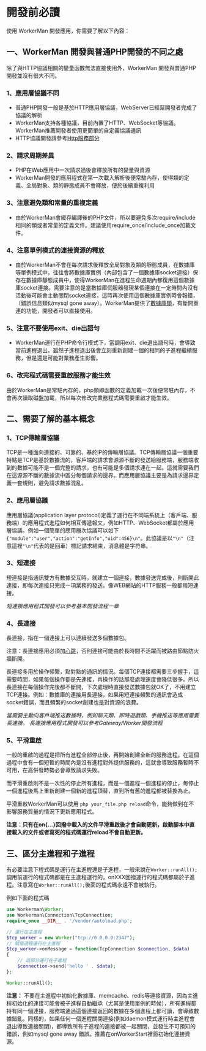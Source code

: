 # 開發前必讀

使用 WorkerMan 開發應用，你需要了解以下內容：

## 一、WorkerMan 開發與普通PHP開發的不同之處

除了與HTTP協議相關的變量函數無法直接使用外，WorkerMan 開發與普通PHP開發並沒有很大不同。

### 1、應用層協議不同
* 普通PHP開發一般是基於HTTP應用層協議，WebServer已經幫開發者完成了協議的解析
* WorkerMan支持各種協議，目前內置了HTTP、WebSocket等協議。WorkerMan推薦開發者使用更簡單的自定義協議通訊
*  HTTP協議開發請參考[Http服務部分](../http/request.md)

### 2、請求周期差異
* PHP在Web應用中一次請求過後會釋放所有的變量與資源
* WorkerMan開發的應用程式在第一次載入解析後便常駐內存，使得類的定義、全局對象、類的靜態成員不會釋放，便於後續重複利用

### 3、注意避免類和常量的重複定義
* 由於WorkerMan會緩存編譯後的PHP文件，所以要避免多次require/include相同的類或者常量的定義文件。建議使用require_once/include_once加載文件。

### 4、注意單例模式的連接資源的釋放
* 由於WorkerMan不會在每次請求後釋放全局對象及類的靜態成員，在數據庫等單例模式中，往往會將數據庫實例（內部包含了一個數據庫socket連接）保存在數據庫靜態成員中，使得WorkerMan在進程生命週期內都復用這個數據庫socket連接。需要注意的是當數據庫伺服器發現某個連接在一定時間內沒有活動後可能會主動關閉socket連接，這時再次使用這個數據庫實例時會報錯，（錯誤信息類似mysql gone away）。WorkerMan提供了[數據庫類](../components/workerman-mysql.md)，有斷開重連的功能，開發者可以直接使用。

### 5、注意不要使用exit、die出語句
* WorkerMan運行在PHP命令行模式下，當調用exit、die退出語句時，會導致當前進程退出。雖然子進程退出後會立刻重新創建一個的相同的子進程繼續服務，但是還是可能對業務產生影響。

### 6、改完程式碼需要重啟服務才能生效
由於WorkerMan是常駐內存的，php類即函數的定義加載一次後便常駐內存，不會再次讀取磁盤加載，所以每次修改完業務程式碼需要重啟才能生效。

## 二、需要了解的基本概念

### 1、TCP傳輸層協議
TCP是一種面向連接的、可靠的、基於IP的傳輸層協議。TCP傳輸層協議一個重要特點是TCP是基於數據流的，客戶端的請求會源源不斷的發送給服務端，服務端收到的數據可能不是一個完整的請求，也有可能是多個請求連在一起。這就需要我們在這源源不斷的數據流中區分每個請求的邊界。而應用層協議主要是為請求邊界定義一套規則，避免請求數據混亂。

### 2、應用層協議
應用層協議(application layer protocol)定義了運行在不同端系統上（客戶端、服務端）的應用程式進程如何相互傳遞報文，例如HTTP、WebSocket都屬於應用層協議。例如一個簡單的應用層次協議可以如下```{"module":"user","action":"getInfo","uid":456}\n"```。此協議是以```"\n"```（注意這裡```"\n"```代表的是回車）標記請求結束，消息體是字符串。

### 3、短連接
短連接是指通訊雙方有數據交互時，就建立一個連接，數據發送完成後，則斷開此連接，即每次連接只完成一項業務的發送。像WEB網站的HTTP服務一般都用短連接。

*短連接應用程式開發可以參考基本開發流程一章*

### 4、長連接
長連接，指在一個連接上可以連續發送多個數據包。

注意：長連接應用必須加[心跳](../faq/heartbeat.md)，否則連接可能由於長時間不活躍而被路由節點防火牆斷開。

長連接多用於操作頻繁，點對點的通訊的情況。每個TCP連接都需要三步握手，這需要時間，如果每個操作都是先連接，再操作的話那麼處理速度會降低很多。所以長連接在每個操作完後都不斷開，下次處理時直接發送數據包就OK了，不用建立TCP連接。例如：數據庫的連接用長連接，如果用短連接頻繁的通訊會造成socket錯誤，而且頻繁的socket創建也是對資源的浪費。

*當需要主動向客戶端推送數據時，例如聊天類、即時遊戲類、手機推送等應用需要長連接。*
*長連接應用程式開發可以參考Gateway/Worker開發流程*

### 5、平滑重啟
一般的重啟的過程是把所有進程全部停止後，再開始創建全新的服務進程。在這個過程中會有一個短暫的時間內是沒有進程對外提供服務的，這就會導致服務暫時不可用，在高併發時勢必會導致請求失敗。

而平滑重啟則不是一次性的停止所有進程，而是一個進程一個進程的停止，每停止一個進程後馬上重新創建一個新的進程頂替，直到所有舊的進程都被替換為止。

平滑重啟WorkerMan可以使用 ```php your_file.php reload```命令，能夠做到在不影響服務質量的情況下更新應用程式。

**注意：只有在on{...}回撥中載入的文件平滑重啟後才會自動更新，啟動腳本中直接載入的文件或者寫死的程式碼運行reload不會自動更新。**

## 三、區分主進程和子進程
有必要注意下程式碼是運行在主進程還是子進程，一般來說在```Worker::runAll();```調用前運行的程式碼都是在主進程運行的，onXXX回撥運行的程式碼都屬於子進程。注意寫在```Worker::runAll();```後面的程式碼永遠不會被執行。

例如下面的程式碼
```php
use Workerman\Worker;
use Workerman\Connection\TcpConnection;
require_once __DIR__ . '/vendor/autoload.php';

// 運行在主進程
$tcp_worker = new Worker("tcp://0.0.0.0:2347");
// 賦值過程運行在主進程
$tcp_worker->onMessage = function(TcpConnection $connection, $data)
{
    // 這部分運行在子進程
    $connection->send('hello ' . $data);
};

Worker::runAll();
```

**注意：** 不要在主進程中初始化數據庫、memcache、redis等連接資源，因為主進程初始化的連接可能會被子進程自動繼承（尤其是使用單例的時候），所有進程都持有同一個連接，服務端通過這個連接返回的數據在多個進程上都可讀，會導致數據錯亂。同樣的，如果任何一個進程關閉連接(例如daemon模式運行時主進程會退出導致連接關閉)，都導致所有子進程的連接都被一起關閉，並發生不可預知的錯誤，例如mysql gone away 錯誤。推薦在onWorkerStart裡面初始化連接資源。
